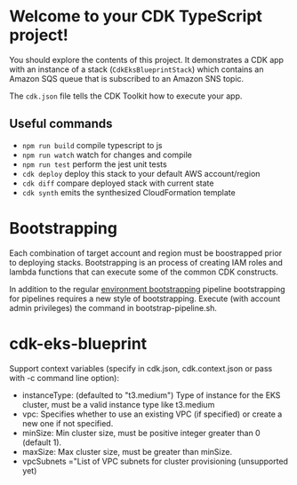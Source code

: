 # Welcome to your CDK TypeScript project!

You should explore the contents of this project. It demonstrates a CDK app with an instance of a stack (`CdkEksBlueprintStack`)
which contains an Amazon SQS queue that is subscribed to an Amazon SNS topic.

The `cdk.json` file tells the CDK Toolkit how to execute your app.

## Useful commands

 * `npm run build`   compile typescript to js
 * `npm run watch`   watch for changes and compile
 * `npm run test`    perform the jest unit tests
 * `cdk deploy`      deploy this stack to your default AWS account/region
 * `cdk diff`        compare deployed stack with current state
 * `cdk synth`       emits the synthesized CloudFormation template
# Bootstrapping
Each combination of target account and region must be boostrapped prior to deploying stacks.
Bootstrapping is an process of creating IAM roles and lambda functions that can execute some of the common CDK constructs.

In addition to the regular [environment bootstrapping](https://docs.aws.amazon.com/cdk/latest/guide/bootstrapping.html) pipeline bootstrapping for pipelines requires a new style of bootstrapping. Execute (with account admin privileges) the command in bootstrap-pipeline.sh.  


# cdk-eks-blueprint
Support context variables (specify in cdk.json, cdk.context.json or pass with -c command line option):

- instanceType: (defaulted to "t3.medium") Type of instance for the EKS cluster, must be a valid instance type like t3.medium
- vpc: Specifies whether to use an existing VPC (if specified) or create a new one if not specified.
- minSize: Min cluster size, must be positive integer greater than 0 (default 1).
- maxSize: Max cluster size, must be greater than minSize.
- vpcSubnets ="List of VPC subnets for cluster provisioning (unsupported yet)


